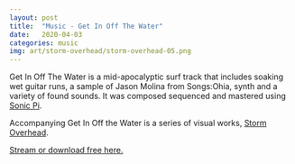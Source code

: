 ```yaml
---
layout: post
title:  "Music - Get In Off The Water"
date:   2020-04-03
categories: music
img: art/storm-overhead/storm-overhead-05.png
---
```

Get In Off The Water is a mid-apocalyptic surf track that includes soaking wet guitar runs, a sample of Jason Molina from Songs:Ohia, synth and a variety of found sounds. It was composed sequenced and mastered using [Sonic Pi](https://sonic-pi.net/).

Accompanying Get In Off the Water is a series of visual works, [Storm Overhead](/art/2020/04/02/storm-overhead.html).

[Stream or download free here.](https://crufft.bandcamp.com/track/get-in-off-the-water)
